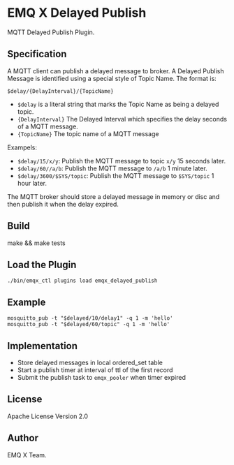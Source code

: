 
EMQ X Delayed Publish
=====================

MQTT Delayed Publish Plugin.

Specification
-------------

A MQTT client can publish a delayed message to broker. A Delayed Publish Message is identified using  a special style of Topic Name. The format is:

```
$delay/{DelayInterval}/{TopicName}
```

- `$delay` is a literal string that marks the Topic Name as being a delayed topic.
- `{DelayInterval}` The Delayed Interval which specifies the delay seconds of a MQTT message.
- `{TopicName}` The topic name of a MQTT message


Exampels:

- `$delay/15/x/y`: Publish the MQTT message to topic `x/y` 15 seconds later.
- `$delay/60//a/b`: Publish the MQTT message to `/a/b` 1 minute later.
- `$delay/3600/$SYS/topic`: Publish the MQTT message to `$SYS/topic` 1 hour later.


The MQTT broker should store a delayed message in memory or disc and then publish it when the delay expired.

Build
-----

make && make tests

Load the Plugin
---------------

```
./bin/emqx_ctl plugins load emqx_delayed_publish
```

Example
--------

```
mosquitto_pub -t "$delayed/10/delay1" -q 1 -m 'hello'
mosquitto_pub -t "$delayed/60/topic" -q 1 -m 'hello'
```

Implementation
--------------

- Store delayed messages in local ordered_set table
- Start a publish timer at interval of ttl of the first record
- Submit the publish task to `emqx_pooler` when timer expired

License
-------

Apache License Version 2.0

Author
------

EMQ X Team.

